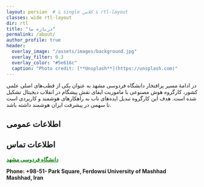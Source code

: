 ```yaml
---
layout: persian  # یا single با کلاس rtl-layout
classes: wide rtl-layout
dir: rtl
title: "درباره ما"
permalink: /about/
author_profile: true
header:
  overlay_image: "/assets/images/background.jpg"
  overlay_filter: 0.3
  overlay_color: "#5e616c"
  caption: "Photo credit: [**Unsplash**](https://unsplash.com)"
---
```



در ادامۀ مسیر پرافتخار دانشگاه فردوسی مشهد به عنوان یکی از قطب‌های اصلی علمی کشور، کارگروه هوش مصنوعی با ماموریت ایفای نقش پیشگام در انقلاب دیجیتال تشکیل شده است. هدف این کارگروه تبدیل ایده‌های ناب به راهکارهای هوشمند و کاربردی است تا سهمی در پیشرفت ایران هوشمند داشته باشد.




## اطلاعات عمومی



## اطلاعات تماس

<a href="https://www.um.ac.ir/" style="text-decoration:underline; color:green;" target="_blank"><strong>دانشگاه فردوسی مشهد</strong></a> 

<div class="english-text">

<strong>

Phone: +98-51- 
Park Square, Ferdowsi University of Mashhad  
Mashhad, Iran

</strong>
</div>


 


